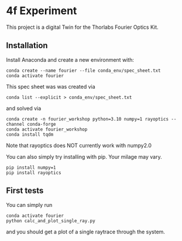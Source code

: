 # 4f Experiment
This project is a digital Twin for the Thorlabs Fourier Optics Kit.

## Installation
Install Anaconda and create a new environment with:
```
conda create --name fourier --file conda_env/spec_sheet.txt
conda activate fourier
```


This spec sheet was was created via
```
conda list --explicit > conda_env/spec_sheet.txt
```
and solved via
```
conda create -n fourier_workshop python=3.10 numpy=1 rayoptics --channel conda-forge
conda activate fourier_workshop
conda install tqdm
```
Note that rayoptics does NOT currently work with numpy2.0

You can also simply try installing with pip. Your milage may vary.
```
pip install numpy=1
pip install rayoptics
```

## First tests
You can simply run
```
conda activate fourier
python calc_and_plot_single_ray.py
```
and you should get a plot of a single raytrace through the system.
